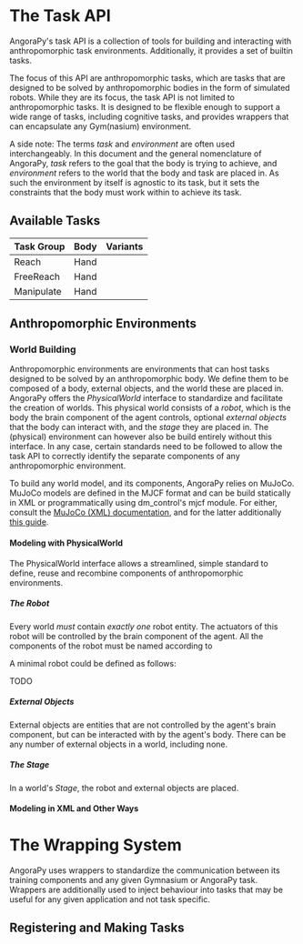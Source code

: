 # The Task API

AngoraPy's task API is a collection of tools for building and interacting with anthropomorphic task environments. Additionally,
it provides a set of builtin tasks.

The focus of this API are anthropomorphic tasks, which are tasks that are designed to be solved by anthropomorphic bodies in the form of simulated robots. While they are its focus, the task API is not limited to anthropomorphic tasks. It is designed to be flexible enough to support a wide range of tasks, including cognitive tasks, and provides wrappers that can encapsulate any Gym(nasium) environment.

A side note: The terms _task_ and _environment_ are often used interchangeably. In this document and the general nomenclature of AngoraPy, _task_ refers to the goal that the body is trying to achieve, and _environment_ refers to the world that the body and task are placed in. As such the environment by itself is agnostic to its task, but it sets the constraints that the body must work within to achieve its task.

## Available Tasks


| Task Group | Body | Variants |
| ---------- | ---- | -------- |
| Reach      | Hand |          |
| FreeReach  | Hand |          |
| Manipulate | Hand |          |

## Anthropomorphic Environments

### World Building

Anthropomorphic environments are environments that can host tasks designed to be solved by an anthropomorphic body. We define them to be composed of a body, external objects, and the world these are placed in. AngoraPy offers the _PhysicalWorld_ interface to standardize and facilitate the creation of worlds. This physical world consists of a _robot_, which is the body the brain component of the agent controls, optional _external objects_ that the body can interact with, and the _stage_ they are placed in. The (physical) environment can however also be build entirely without this interface. In any case, certain standards need to be followed to allow the task API to correctly identify the separate components of any anthropomorphic environment.

To build any world model, and its components, AngoraPy relies on MuJoCo. MuJoCo models are defined in the MJCF format and can be build statically in XML or programmatically using dm_control's mjcf module. For either, consult the [MuJoCo (XML) documentation](https://mujoco.readthedocs.io/en/latest/modeling.html), and for the latter additionally [this guide](https://github.com/deepmind/dm_control/blob/main/dm_control/mjcf/README.md).

#### Modeling with PhysicalWorld

The PhysicalWorld interface allows a streamlined, simple standard to define, reuse and recombine components of anthropomorphic environments.

##### The Robot

Every world _must_ contain _exactly one_ robot entity. The actuators of this robot will be controlled by the brain component of the agent. All the components of the robot must be named according to 

A minimal robot could be defined as follows:

TODO

##### External Objects

External objects are entities that are not controlled by the agent's brain component, but can be interacted with by the agent's body. There can be any number of external objects in a world, including none.

##### The Stage

In a world's _Stage_, the robot and external objects are placed.

#### Modeling in XML and Other Ways

# The Wrapping System

AngoraPy uses wrappers to standardize the communication between its training components and any given Gymnasium or AngoraPy task. Wrappers are additionally used to inject behaviour into tasks that may be useful for any given application and not task specific.

## Registering and Making Tasks
